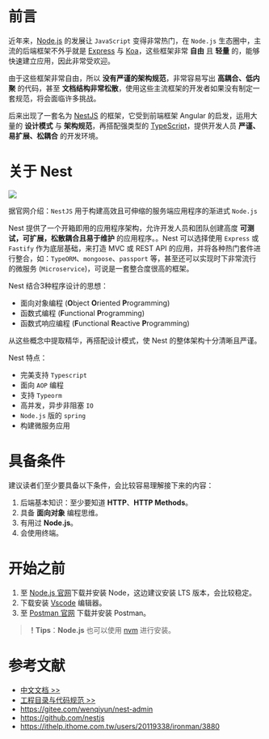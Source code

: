 # 前言

近年来，[Node.js](https://nodejs.org/zh-cn/) 的发展让 `JavaScript` 变得非常热门，在 `Node.js` 生态圈中，主流的后端框架不外乎就是 [Express](https://expressjs.com/) 与 [Koa](http://koajs.cn/)，这些框架非常 **自由** 且 **轻量** 的，能够快速建立应用，因此非常受欢迎。

由于这些框架非常自由，所以 **没有严谨的架构规范**，非常容易写出 **高耦合、低内聚** 的代码，甚至 **文档结构非常松散**，使用这些主流框架的开发者如果没有制定一套规范，将会面临许多挑战。

后来出现了一套名为 [NestJS](https://nestjs.com/) 的框架，它受到前端框架 Angular 的启发，运用大量的 **设计模式** 与 **架构规范**，再搭配强类型的 [TypeScript](https://www.typescriptlang.org/)，提供开发人员 **严谨、易扩展、松耦合** 的开发环境。

# 关于 Nest

![](https://docs.nestjs.cn/_media/icon.svg)

据官网介绍：`NestJS` 用于构建高效且可伸缩的服务端应用程序的渐进式 `Node.js`

Nest 提供了一个开箱即用的应用程序架构，允许开发人员和团队创建高度 **可测试，可扩展，松散耦合且易于维护** 的应用程序。。Nest 可以选择使用 `Express` 或 `Fastify` 作为底层基础，来打造 MVC 或 REST API 的应用，并将各种热门套件进行整合，如：`TypeORM`、`mongoose`、`passport` 等，甚至还可以实现时下非常流行的微服务 (`Microservice`)，可说是一套整合度很高的框架。

Nest 结合3种程序设计的思想：

- 面向对象编程 (**O**bject **O**riented **P**rogramming)
- 函数式编程 (**F**unctional **P**rogramming)
- 函数式响应编程 (**F**unctional **R**eactive **P**rogramming)

从这些概念中提取精华，再搭配设计模式，使 Nest 的整体架构十分清晰且严谨。

Nest 特点：

- 完美支持 `Typescript`
- 面向 `AOP` 编程
- 支持 `Typeorm`
- 高并发，异步非阻塞 `IO`
- `Node.js` 版的 `spring`
- 构建微服务应用

# 具备条件

建议读者们至少要具备以下条件，会比较容易理解接下来的内容：

1. 后端基本知识：至少要知道 **HTTP**、**HTTP Methods**。
2. 具备 **面向对象** 编程思维。
3. 有用过 **Node.js**。
4. 会使用终端。

# 开始之前

1. 至 [Node.js 官网](https://nodejs.org/zh-cn/)下载并安装 Node，这边建议安装 LTS 版本，会比较稳定。
2. 下载安装 [Vscode](https://code.visualstudio.com/) 编辑器。
3. 至 [Postman 官网](https://www.postman.com/downloads/) 下载并安装 Postman。

> **！Tips**：**Node.js** 也可以使用 [nvm](https://github.com/nvm-sh/nvm) 进行安装。

# 参考文献

- [ 中文文档 >>](https://docs.nestjs.cn/)
- [工程目录与代码规范 >>](https://www.toimc.com/nestjs-example-project-4/)
- https://gitee.com/wenqiyun/nest-admin
- https://github.com/nestjs
- https://ithelp.ithome.com.tw/users/20119338/ironman/3880